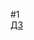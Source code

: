 ﻿#1  
[ДЗ](https://docs.google.com/document/d/1zfa4FBE9gOsVS641v9yyUP8FOr-gjM3dMnms4h7FqHA/edit?usp=share_link)  
